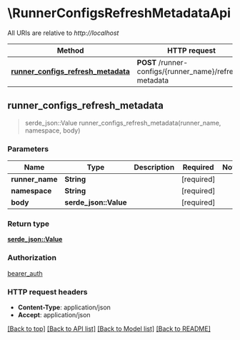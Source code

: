 # \RunnerConfigsRefreshMetadataApi

All URIs are relative to *http://localhost*

Method | HTTP request | Description
------------- | ------------- | -------------
[**runner_configs_refresh_metadata**](RunnerConfigsRefreshMetadataApi.md#runner_configs_refresh_metadata) | **POST** /runner-configs/{runner_name}/refresh-metadata | 



## runner_configs_refresh_metadata

> serde_json::Value runner_configs_refresh_metadata(runner_name, namespace, body)


### Parameters


Name | Type | Description  | Required | Notes
------------- | ------------- | ------------- | ------------- | -------------
**runner_name** | **String** |  | [required] |
**namespace** | **String** |  | [required] |
**body** | **serde_json::Value** |  | [required] |

### Return type

[**serde_json::Value**](serde_json::Value.md)

### Authorization

[bearer_auth](../README.md#bearer_auth)

### HTTP request headers

- **Content-Type**: application/json
- **Accept**: application/json

[[Back to top]](#) [[Back to API list]](../README.md#documentation-for-api-endpoints) [[Back to Model list]](../README.md#documentation-for-models) [[Back to README]](../README.md)

